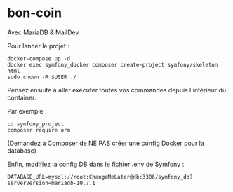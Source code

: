 # bon-coin

Avec MariaDB & MailDev

Pour lancer le projet :
````shell
docker-compose up -d
docker exec symfony_docker composer create-project symfony/skeleton html
sudo chown -R $USER ./
````

Pensez ensuite à aller exécuter toutes vos commandes depuis l'intérieur du container.

Par exemple :
````shell
cd symfony_project
composer require orm
````
(Demandez à Composer de NE PAS créer une config Docker pour la database)

Enfin, modifiez la config DB dans le fichier .env de Symfony :
````shell
DATABASE_URL=mysql://root:ChangeMeLater@db:3306/symfony_db?serverVersion=mariadb-10.7.1
````